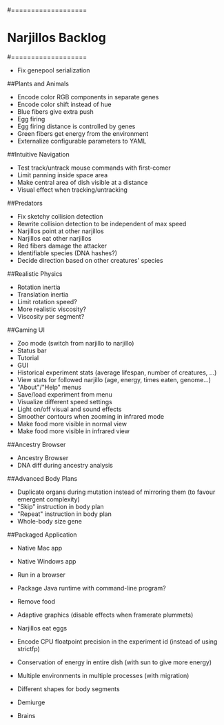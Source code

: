 #===================
# Narjillos Backlog
#===================

* Fix genepool serialization

##Plants and Animals
* Encode color RGB components in separate genes
* Encode color shift instead of hue
* Blue fibers give extra push
* Egg firing
* Egg firing distance is controlled by genes
* Green fibers get energy from the environment
* Externalize configurable parameters to YAML

##Intuitive Navigation
* Test track/untrack mouse commands with first-comer
* Limit panning inside space area
* Make central area of dish visible at a distance
* Visual effect when tracking/untracking

##Predators
* Fix sketchy collision detection
* Rewrite collision detection to be independent of max speed
* Narjillos point at other narjillos
* Narjillos eat other narjillos
* Red fibers damage the attacker
* Identifiable species (DNA hashes?)
* Decide direction based on other creatures' species

##Realistic Physics
* Rotation inertia
* Translation inertia
* Limit rotation speed?
* More realistic viscosity?
* Viscosity per segment?

##Gaming UI
* Zoo mode (switch from narjillo to narjillo)
* Status bar
* Tutorial
* GUI
* Historical experiment stats (average lifespan, number of creatures, ...)
* View stats for followed narjillo (age, energy, times eaten, genome...)
* "About"/"Help" menus
* Save/load experiment from menu
* Visualize different speed settings
* Light on/off visual and sound effects
* Smoother contours when zooming in infrared mode
* Make food more visible in normal view
* Make food more visible in infrared view

##Ancestry Browser
* Ancestry Browser
* DNA diff during ancestry analysis

##Advanced Body Plans
* Duplicate organs during mutation instead of mirroring them (to favour emergent complexity)
* "Skip" instruction in body plan
* "Repeat" instruction in body plan
* Whole-body size gene

##Packaged Application
* Native Mac app
* Native Windows app
* Run in a browser
* Package Java runtime with command-line program?

* Remove food
* Adaptive graphics (disable effects when framerate plummets)
* Narjillos eat eggs
* Encode CPU floatpoint precision in the experiment id (instead of using strictfp)
* Conservation of energy in entire dish (with sun to give more energy)
* Multiple environments in multiple processes (with migration)
* Different shapes for body segments
* Demiurge
* Brains
